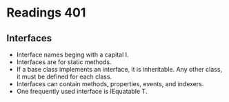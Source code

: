 # Readings 401

## Interfaces

* Interface names beging with a capital I. 
* Interfaces are for static methods. 
* If a base class implements an interface, it is inheritable. Any other class, it must be defined for each class. 
* Interfaces can contain methods, properties, events, and indexers.
* One frequently used interface is IEquatable T.